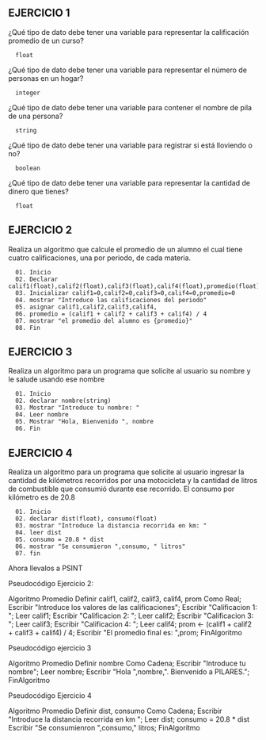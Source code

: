 ## EJERCICIO 1

¿Qué tipo de dato debe tener una variable para representar la calificación promedio de un
curso?

      float

¿Qué tipo de dato debe tener una variable para representar el número de personas en un
hogar?

      integer

¿Qué tipo de dato debe tener una variable para contener el nombre de pila de una persona?

      string

¿Qué tipo de dato debe tener una variable para registrar si está lloviendo o no?

      boolean

¿Qué tipo de dato debe tener una variable para representar la cantidad de dinero que
tienes?

      float
      
## EJERCICIO 2

Realiza un algoritmo que calcule el promedio de un alumno el cual tiene cuatro calificaciones, una por periodo, de cada materia.

      01. Inicio
      02. Declarar calif1(float),calif2(float),calif3(float),calif4(float),promedio(float)
      03. Inicializar calif1=0,calif2=0,calif3=0,calif4=0,promedio=0
      04. mostrar "Introduce las calificaciones del periodo"
      05. asignar calif1,calif2,calif3,calif4,
      06. promedio = (calif1 + calif2 + calif3 + calif4) / 4
      07. mostrar "el promedio del alumno es {promedio}"
      08. Fin
      
## EJERCICIO 3

Realiza un algoritmo para un programa que solicite al usuario su nombre y le salude usando ese nombre

      01. Inicio
      02. declarar nombre(string)
      03. Mostrar "Introduce tu nombre: "
      04. Leer nombre
      05. Mostrar "Hola, Bienvenido ", nombre
      06. Fin

## EJERCICIO 4

Realiza un algoritmo para  un programa que solicite al usuario ingresar la cantidad de kilómetros recorridos por una motocicleta y la cantidad de litros de combustible que consumió durante ese recorrido. El consumo por kilómetro es de 20.8

      01. Inicio
      02. declarar dist(float), consumo(float)
      03. mostrar "Introduce la distancia recorrida en km: "
      04. leer dist
      05. consumo = 20.8 * dist
      06. mostrar "Se consumieron ",consumo, " litros"
      07. fin

Ahora llevalos a PSINT

Pseudocódigo Ejercicio 2:

Algoritmo Promedio
    Definir calif1, calif2, calif3, calif4, prom Como Real;
    Escribir "Introduce los valores de las calificaciones";
    Escribir "Calificacion 1: ";
    Leer calif1;
    Escribir "Calificacion 2: ";
    Leer calif2;
    Escribir "Calificacion 3: ";
    Leer calif3;
    Escribir "Calificacion 4: ";
    Leer calif4;
    prom <- (calif1 + calif2 + calif3 + calif4) / 4;
    Escribir "El promedio final es: ",prom;
FinAlgoritmo

Pseudocódigo ejercicio 3

Algoritmo Promedio
    Definir nombre Como Cadena;
    Escribir "Introduce tu nombre";
    Leer nombre;
    Escribir "Hola ",nombre,". Bienvenido a PILARES.";
FinAlgoritmo

Pseudocódigo Ejercicio 4

Algoritmo Promedio
    Definir dist, consumo Como Cadena;
    Escribir "Introduce la distancia recorrida en km ";
    Leer dist;
    consumo = 20.8 * dist
    Escribir "Se consumienron ",consumo," litros;
FinAlgoritmo
